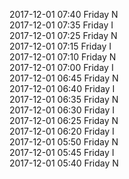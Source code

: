 2017-12-01 07:40 Friday  N  
2017-12-01 07:35 Friday  I  
2017-12-01 07:25 Friday  N  
2017-12-01 07:15 Friday  I  
2017-12-01 07:10 Friday  N  
2017-12-01 07:00 Friday  I  
2017-12-01 06:45 Friday  N  
2017-12-01 06:40 Friday  I  
2017-12-01 06:35 Friday  N  
2017-12-01 06:30 Friday  I  
2017-12-01 06:25 Friday  N  
2017-12-01 06:20 Friday  I  
2017-12-01 05:50 Friday  N  
2017-12-01 05:45 Friday  I  
2017-12-01 05:40 Friday  N  
